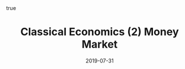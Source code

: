 ---
order: 3
title: Classical Economics (2) Money Market
date: 2019-07-31
categories: [Economics, Macroeconomics]
tags: [Economics, Macroeconomics, Classical Economics]
math: true
description: >-
    Based on the lecture "Macroeconomics (2017-1)" by Prof. Hyun Hak Kim, Dept. of Economics, College of Economics & Commerce, Kookmin Univ.
image:
    path: /_post_refer_img/Macroeconomics/Thumbnail.jpg
---